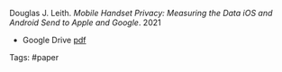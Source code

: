 Douglas J. Leith. _Mobile Handset Privacy: Measuring the Data iOS and Android Send to Apple and Google_. 2021

- Google Drive [pdf](https://drive.google.com/file/d/1DZ912tTXVrOz-hQUWmllF0uFlJcvUIJe/view?usp=sharing)

Tags: #paper 